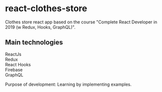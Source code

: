 # react-clothes-store
Clothes store react app based on the course "Complete React Developer in 2019 (w Redux, Hooks, GraphQL)".

## Main technologies
ReactJs<br />
Redux<br />
React Hooks<br />
Firebase<br/>
GraphQL<br />

Purpose of development:
Learning by implementing examples.